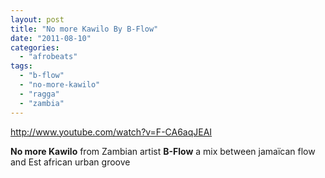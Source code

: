 ```yaml
---
layout: post
title: "No more Kawilo By B-Flow"
date: "2011-08-10"
categories: 
  - "afrobeats"
tags: 
  - "b-flow"
  - "no-more-kawilo"
  - "ragga"
  - "zambia"
---
```


http://www.youtube.com/watch?v=F-CA6aqJEAI

**No more Kawilo** from Zambian artist **B-Flow** a mix between jamaïcan flow and Est african urban groove
